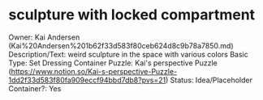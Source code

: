 # sculpture with locked compartment

Owner: Kai Andersen (Kai%20Andersen%201b62f33d583f80ceb624d8c9b78a7850.md)
Description/Text: weird sculpture in the space  with various colors
Basic Type: Set Dressing
Container Puzzle: Kai's perspective Puzzle (https://www.notion.so/Kai-s-perspective-Puzzle-1dd2f33d583f80fa909eccf94bbd7db8?pvs=21)
Status: Idea/Placeholder
Container?: Yes